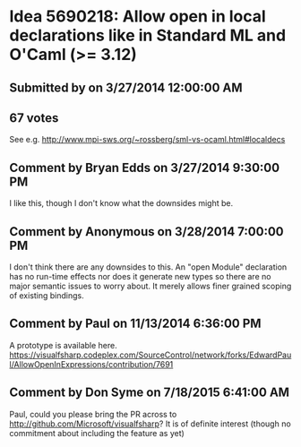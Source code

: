 # Idea 5690218: Allow open in local declarations like in Standard ML and O'Caml (>= 3.12)

## Submitted by  on 3/27/2014 12:00:00 AM

## 67 votes

See e.g. http://www.mpi-sws.org/~rossberg/sml-vs-ocaml.html#localdecs


## Comment by Bryan Edds on 3/27/2014 9:30:00 PM

I like this, though I don't know what the downsides might be.

## Comment by Anonymous on 3/28/2014 7:00:00 PM

I don't think there are any downsides to this. An "open Module" declaration has no run-time effects nor does it generate new types so there are no major semantic issues to worry about. It merely allows finer grained scoping of existing bindings.

## Comment by Paul on 11/13/2014 6:36:00 PM

A prototype is available here.
https://visualfsharp.codeplex.com/SourceControl/network/forks/EdwardPaul/AllowOpenInExpressions/contribution/7691

## Comment by Don Syme on 7/18/2015 6:41:00 AM

Paul, could you please bring the PR across to http://github.com/Microsoft/visualfsharp? It is of definite interest (though no commitment about including the feature as yet)
